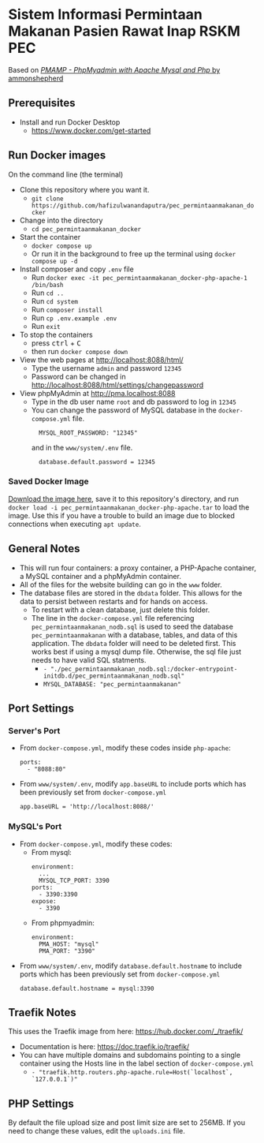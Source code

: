 # Sistem Informasi Permintaan Makanan Pasien Rawat Inap RSKM PEC

Based on [_PMAMP - PhpMyadmin with Apache Mysql and Php_ by ammonshepherd](https://github.com/ammonshepherd/pmamp)

## Prerequisites

- Install and run Docker Desktop
  - [https://www.docker.com/get-started ](https://www.docker.com/get-started)

## Run Docker images

On the command line (the terminal)

- Clone this repository where you want it.
  - `git clone https://github.com/hafizulwanandaputra/pec_permintaanmakanan_docker`
- Change into the directory
  - `cd pec_permintaanmakanan_docker`
- Start the container
  - `docker compose up`
  - Or run it in the background to free up the terminal using `docker compose up -d`
- Install composer and copy `.env` file
  - Run `docker exec -it pec_permintaanmakanan_docker-php-apache-1 /bin/bash`
  - Run `cd ..`
  - Run `cd system`
  - Run `composer install`
  - Run `cp .env.example .env`
  - Run `exit`
- To stop the containers
  - press <kbd>ctrl</kbd> + <kbd>C</kbd>
  - then run `docker compose down`
- View the web pages at [http://localhost:8088/html/ ](http://localhost:8088/html)
  - Type the username `admin` and password `12345`
  - Password can be changed in [http://localhost:8088/html/settings/changepassword ](http://localhost:8088/html/settings/changepassword)
- View phpMyAdmin at [http://pma.localhost:8088 ](http://pma.localhost:8088)
  - Type in the db user name `root` and db password to log in `12345`
  - You can change the password of MySQL database in the `docker-compose.yml` file.
    ```
      MYSQL_ROOT_PASSWORD: "12345"
    ```
    and in the `www/system/.env` file.
    ```
      database.default.password = 12345
    ```

### Saved Docker Image

[Download the image here](https://drive.google.com/file/d/1BwqKhAvlpO6a1iYQwWfgP0hWfY-MlMYS/view?usp=sharing), save it to this repository's directory, and run `docker load -i pec_permintaanmakanan_docker-php-apache.tar` to load the image. Use this if you have a trouble to build an image due to blocked connections when executing `apt update`.

## General Notes

- This will run four containers: a proxy container, a PHP-Apache container, a MySQL container and a phpMyAdmin container.
- All of the files for the website building can go in the `www` folder.
- The database files are stored in the `dbdata` folder. This allows for the data to persist between restarts and for hands on access.
  - To restart with a clean database, just delete this folder.
  - The line in the `docker-compose.yml` file referencing `pec_permintaanmakanan_nodb.sql` is used to seed the database `pec_permintaanmakanan` with a database, tables, and data of this application. The `dbdata` folder will need to be deleted first. This works best if using a mysql dump file. Otherwise, the sql file just needs to have valid SQL statments.
    - `- "./pec_permintaanmakanan_nodb.sql:/docker-entrypoint-initdb.d/pec_permintaanmakanan_nodb.sql"`
    - `MYSQL_DATABASE: "pec_permintaanmakanan"`

## Port Settings

### Server's Port

- From `docker-compose.yml`, modify these codes inside `php-apache`:
  ```
  ports:
    - "8088:80"
  ```
- From `www/system/.env`, modify `app.baseURL` to include ports which has been previously set from `docker-compose.yml`
  ```
  app.baseURL = 'http://localhost:8088/'
  ```

### MySQL's Port

- From `docker-compose.yml`, modify these codes:
  - From mysql:
    ```
    environment:
      ...
      MYSQL_TCP_PORT: 3390
    ports:
      - 3390:3390
    expose:
      - 3390
    ```
  - From phpmyadmin:
    ```
    environment:
      PMA_HOST: "mysql"
      PMA_PORT: "3390"
    ```
- From `www/system/.env`, modify `database.default.hostname` to include ports which has been previously set from `docker-compose.yml`
  ```
  database.default.hostname = mysql:3390
  ```

## Traefik Notes

This uses the Traefik image from here: https://hub.docker.com/_/traefik/

- Documentation is here: https://doc.traefik.io/traefik/
- You can have multiple domains and subdomains pointing to a single container using the Hosts line in the label section of `docker-compose.yml`
  - `` - "traefik.http.routers.php-apache.rule=Host(`localhost`, `127.0.0.1`)" ``

## PHP Settings

By default the file upload size and post limit size are set to 256MB. If you
need to change these values, edit the `uploads.ini` file.

